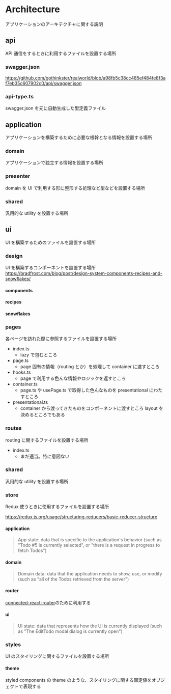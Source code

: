 # Architecture

アプリケーションのアーキテクチャに関する説明

## api

API 通信をするときに利用するファイルを設置する場所

### swagger.json

https://github.com/gothinkster/realworld/blob/a98fb5c38cc485ef484fe8f3af7eb35c607902c0/api/swagger.json

### api-type.ts

swagger.json を元に自動生成した型定義ファイル

## application

アプリケーションを構築するために必要な根幹となる情報を設置する場所

### domain

アプリケーションで独立する情報を設置する場所

### presenter

domain を UI で利用する形に整形する処理など型などを設置する場所

### shared

汎用的な utility を設置する場所

## ui

UI を構築するためのファイルを設置する場所

### design

UI を構築するコンポーネントを設置する場所
https://bradfrost.com/blog/post/design-system-components-recipes-and-snowflakes/

#### components

#### recipes

#### snowflakes

### pages

各ページを訪れた際に参照するファイルを設置する場所

- index.ts
  - lazy で包むところ
- page.ts
  - page 固有の情報（routing とか）を処理して container に渡すところ
- hooks.ts
  - page で利用する色んな情報やロジックを返すところ
- container.ts
  - page.ts や usePage.ts で取得した色んなものを presentational にわたすところ
- presentational.ts
  - container から渡ってきたものをコンポーネントに渡すところ layout を決めるところでもある

### routes

routing に関するファイルを設置する場所

- index.ts
  - まだ適当。特に意図ない

### shared

汎用的な utility を設置する場所

### store

Redux 使うときに使用するファイルを設置する場所

https://redux.js.org/usage/structuring-reducers/basic-reducer-structure

#### application

> App state: data that is specific to the application's behavior (such as "Todo #5 is currently selected", or "there is a request in progress to fetch Todos")

#### domain

> Domain data: data that the application needs to show, use, or modify (such as "all of the Todos retrieved from the server")

#### router

[connected-react-router](https://github.com/supasate/connected-react-router)のために利用する

#### ui

> UI state: data that represents how the UI is currently displayed (such as "The EditTodo modal dialog is currently open")

### styles

UI のスタイリングに関するファイルを設置する場所

#### theme

styled components の theme のような、スタイリングに関する固定値をオブジェクトで表現する
